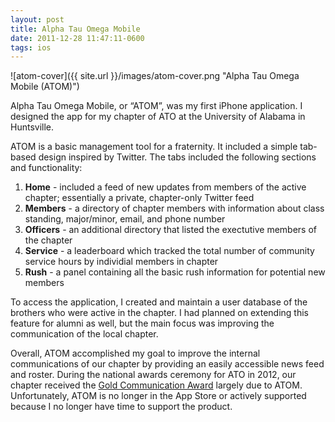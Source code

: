 ```yaml
---
layout: post
title: Alpha Tau Omega Mobile
date: 2011-12-28 11:47:11-0600
tags: ios
---
```


![atom-cover]({{ site.url }}/images/atom-cover.png "Alpha Tau Omega Mobile (ATOM)")

Alpha Tau Omega Mobile, or “ATOM”, was my first iPhone application. I designed the app for my chapter of ATO at the University of Alabama in Huntsville.

ATOM is a basic management tool for a fraternity. It included a simple tab-based design inspired by Twitter. The tabs included the following sections and functionality:

1. **Home** - included a feed of new updates from members of the active chapter; essentially a private, chapter-only Twitter feed
2. **Members** - a directory of chapter members with information about class standing, major/minor, email, and phone number
3. **Officers** - an additional directory that listed the exectutive members of the chapter
4. **Service** - a leaderboard which tracked the total number of community service hours by individial members in chapter
5. **Rush** - a panel containing all the basic rush information for potential new members

To access the application, I created and maintain a user database of the brothers who were active in the chapter. I had planned on extending this feature for alumni as well, but the main focus was improving the communication of the local chapter.

Overall, ATOM accomplished my goal to improve the internal communications of our chapter by providing an easily accessible news feed and roster. During the national awards ceremony for ATO in 2012, our chapter received the [Gold Communication Award](http://www.ato.org/alphatauomega/awards_scholarships/otherawards.aspx) largely due to ATOM. Unfortunately, ATOM is no longer in the App Store or actively supported because I no longer have time to support the product.